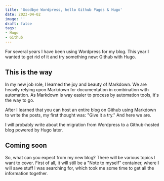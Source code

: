 ```yaml
---
title: 'Goodbye Wordpress, hello Github Pages & Hugo'
date: 2023-04-02
image: ''
draft: false
tags: 
- Hugo
- Github 
--- 
```


For several years I have been using Wordpress for my blog. This year I wanted to get rid of it and try something new: Github with Hugo. 

<!--more-->

## This is the way 
In my new job role, I learned the joy and beauty of Markdown. We are heavily relying upon Markdown for documentation in combination with automation. As Markdown is way easier to process by automation tools, it's the way to go. 

After I learned that you can host an entire blog on Github using Markdown to write the posts, my first thought was: "Give it a try." And here we are. 

I will probably write about the migration from Wordpress to a Github-hosted blog powered by Hugo later. 

## Coming soon 
So, what can you expect from my new blog? There will be various topics I want to cover. First of all, it will still be a "Note to myself" container, where I will save stuff I was searching for, which took me some time to get all the information together. 